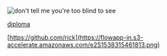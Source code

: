 ![don't tell me you're too blind to see](docs/rickroll.gif)


[diploma](https://flowapp-in.s3-accelerate.amazonaws.com/Gbl1542299258049.jpeg)

[https://github.com/rick](https://flowapp-in.s3-accelerate.amazonaws.com/e2S1538315461813.png)
